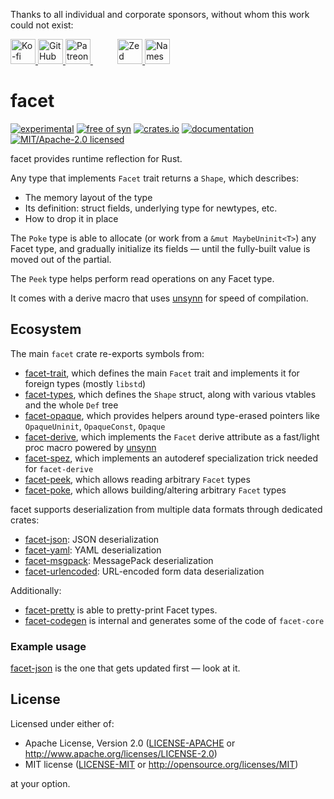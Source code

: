 
Thanks to all individual and corporate sponsors, without whom this work could not exist:

<p> <a href="https://ko-fi.com/fasterthanlime">
    <picture>
    <source media="(prefers-color-scheme: dark)" srcset="https://github.com/facet-rs/facet/raw/main/static/sponsors-v2/ko-fi-dark.svg">
    <img src="https://github.com/facet-rs/facet/raw/main/static/sponsors-v2/ko-fi-light.svg" height="40" alt="Ko-fi">
    </picture>
</a> <a href="https://github.com/sponsors/fasterthanlime">
    <picture>
    <source media="(prefers-color-scheme: dark)" srcset="https://github.com/facet-rs/facet/raw/main/static/sponsors-v2/github-dark.svg">
    <img src="https://github.com/facet-rs/facet/raw/main/static/sponsors-v2/github-light.svg" height="40" alt="GitHub Sponsors">
    </picture>
</a> <a href="https://patreon.com/fasterthanlime">
    <picture>
    <source media="(prefers-color-scheme: dark)" srcset="https://github.com/facet-rs/facet/raw/main/static/sponsors-v2/patreon-dark.svg">
    <img src="https://github.com/facet-rs/facet/raw/main/static/sponsors-v2/patreon-light.svg" height="40" alt="Patreon">
    </picture>
</a> &nbsp; &nbsp; &nbsp; &nbsp; &nbsp; <a href="https://zed.dev">
    <picture>
    <source media="(prefers-color-scheme: dark)" srcset="https://github.com/facet-rs/facet/raw/main/static/sponsors-v2/zed-dark.svg">
    <img src="https://github.com/facet-rs/facet/raw/main/static/sponsors-v2/zed-light.svg" height="40" alt="Zed">
    </picture>
</a> <a href="https://namespace.so">
    <picture>
    <source media="(prefers-color-scheme: dark)" srcset="https://github.com/facet-rs/facet/raw/main/static/sponsors-v2/namespace-dark.svg">
    <img src="https://github.com/facet-rs/facet/raw/main/static/sponsors-v2/namespace-light.svg" height="40" alt="Namespace">
    </picture>
</a> </p>

# facet

[![experimental](https://img.shields.io/badge/status-highly%20experimental-orange)](https://github.com/fasterthanlime/facet)
[![free of syn](https://img.shields.io/badge/free%20of-syn-hotpink)](https://github.com/fasterthanlime/free-of-syn)
[![crates.io](https://img.shields.io/crates/v/facet.svg)](https://crates.io/crates/facet)
[![documentation](https://docs.rs/facet/badge.svg)](https://docs.rs/facet)
[![MIT/Apache-2.0 licensed](https://img.shields.io/crates/l/facet.svg)](./LICENSE)
             

facet provides runtime reflection for Rust.

Any type that implements `Facet` trait returns a `Shape`, which describes:

  * The memory layout of the type
  * Its definition: struct fields, underlying type for newtypes, etc.
  * How to drop it in place

The `Poke` type is able to allocate (or work from a `&mut MaybeUninit<T>`)
any Facet type, and gradually initialize its fields — until the fully-built
value is moved out of the partial.

The `Peek` type helps perform read operations on any Facet type.

It comes with a derive macro that uses [unsynn](https://crates.io/crates/unsynn)
for speed of compilation.

## Ecosystem

The main `facet` crate re-exports symbols from:

- [facet-trait](../facet-trait), which defines the main `Facet` trait and implements it for foreign types (mostly `libstd`)
- [facet-types](../facet-types), which defines the `Shape` struct, along with various vtables and the whole `Def` tree
- [facet-opaque](../facet-opaque), which provides helpers around type-erased pointers like
  `OpaqueUninit`, `OpaqueConst`, `Opaque`
- [facet-derive](../facet-derive), which implements the `Facet` derive attribute as a fast/light proc macro powered by [unsynn](https://docs.rs/unsynn)
- [facet-spez](../facet-spez), which implements an autoderef specialization trick needed for `facet-derive`
- [facet-peek](../facet-peek), which allows reading arbitrary `Facet` types
- [facet-poke](../facet-poke), which allows building/altering arbitrary `Facet` types

facet supports deserialization from multiple data formats through dedicated crates:

- [facet-json](../facet-json): JSON deserialization
- [facet-yaml](../facet-yaml): YAML deserialization
- [facet-msgpack](../facet-msgpack): MessagePack deserialization
- [facet-urlencoded](../facet-urlencoded): URL-encoded form data deserialization

Additionally:

- [facet-pretty](../facet-pretty) is able to pretty-print Facet types.
- [facet-codegen](../facet-codegen) is internal and generates some of the code of `facet-core`

### Example usage

[facet-json](../facet-json/src/lib.rs) is the one that gets updated first — look at it.


## License

Licensed under either of:

- Apache License, Version 2.0 ([LICENSE-APACHE](https://github.com/facet-rs/facet/blob/main/LICENSE-APACHE) or <http://www.apache.org/licenses/LICENSE-2.0>)
- MIT license ([LICENSE-MIT](https://github.com/facet-rs/facet/blob/main/LICENSE-MIT) or <http://opensource.org/licenses/MIT>)

at your option.